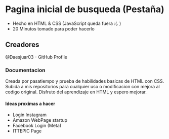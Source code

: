# Pagina inicial de busqueda (Pestaña)

- Hecho en HTML & CSS (JavaScript queda fuera :(. )
- 20  Minutos tomado para poder hacerlo

## Creadores

@Daesjuar03 - GitHub Profile

### Documentacion

Creada por pasatiempo y prueba de habilidades basicas de HTML con CSS.
Subida a mis repositorios para cualquier uso o modificacion con mejora al codigo original.
Disfruto del aprendizaje en HTML y espero mejorar.

#### Ideas proximas a hacer

- Login Instagram
- Amazon WebPage startup
- Facebook Login (Meta)
- ITTEPIC Page 


